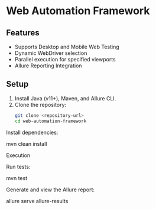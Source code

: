 # Web Automation Framework

## Features
- Supports Desktop and Mobile Web Testing
- Dynamic WebDriver selection
- Parallel execution for specified viewports
- Allure Reporting Integration

## Setup
1. Install Java (v11+), Maven, and Allure CLI.
2. Clone the repository:
   ```bash
   git clone <repository-url>
   cd web-automation-framework
Install dependencies:

mvn clean install

Execution

Run tests:

mvn test

Generate and view the Allure report:

allure serve allure-results

